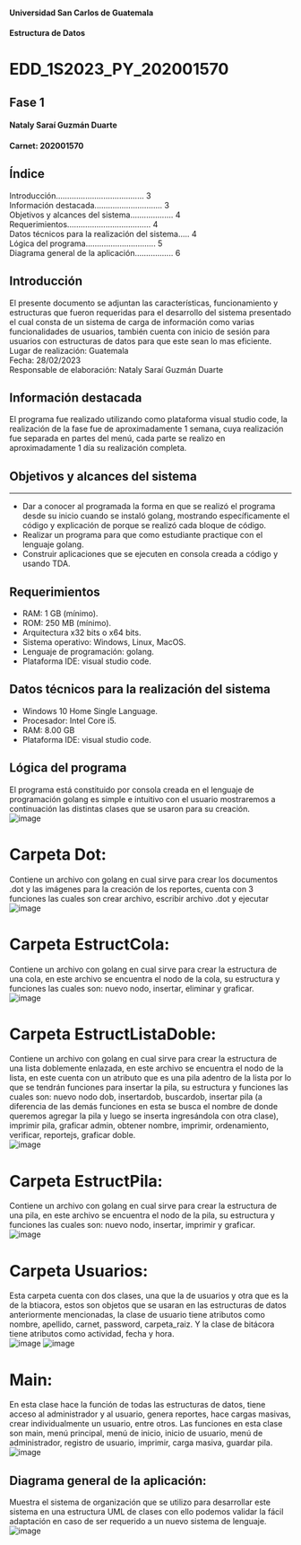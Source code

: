 #### Universidad San Carlos de Guatemala 
#### Estructura de Datos






# EDD_1S2023_PY_202001570
## Fase 1





#### Nataly Saraí Guzmán Duarte
#### Carnet: 202001570



## Índice 
Introducción.......................................	3  
Información destacada..............................	3  
Objetivos y alcances del sistema...................	4  
Requerimientos..................................... 4  
Datos técnicos para la realización del sistema.....	4  
Lógica del programa...............................	5  
Diagrama general de la aplicación.................	6

## Introducción
El presente documento se adjuntan las características, funcionamiento y estructuras que fueron requeridas para el desarrollo del sistema presentado el cual consta de un sistema de carga de información como varias funcionalidades de usuarios, también cuenta con inicio de sesión para usuarios con estructuras de datos para que este sean lo mas eficiente.  
Lugar de realización: Guatemala  
Fecha: 28/02/2023  
Responsable de elaboración: Nataly Saraí Guzmán Duarte


## Información destacada
El programa fue realizado utilizando como plataforma visual studio code, la realización de la fase fue de aproximadamente 1 semana, cuya realización fue separada en partes del menú, cada parte se realizo en aproximadamente 1 día su realización completa.



## Objetivos y alcances del sistema
------------------------------------
*	Dar a conocer al programada la forma en que se realizó el programa desde su inicio cuando se instaló golang, mostrando específicamente el código y explicación de porque se realizó cada bloque de código. 
*	 Realizar un programa para que como estudiante practique con el lenguaje golang. 
*	Construir aplicaciones que se ejecuten en consola creada a código y usando TDA.



## Requerimientos
*	RAM: 1 GB (mínimo). 
*	ROM: 250 MB (mínimo). 
*	Arquitectura x32 bits o x64 bits. 
*	Sistema operativo: Windows, Linux, MacOS. 
*	Lenguaje de programación: golang. 
*	Plataforma IDE: visual studio code.


## Datos técnicos para la realización del sistema
*	Windows 10 Home Single Language. 
*	Procesador: Intel Core i5. 
*	RAM: 8.00 GB 
*	Plataforma IDE: visual studio code.


## Lógica del programa
El programa está constituido por consola creada en el lenguaje de programación golang es simple e intuitivo con el usuario mostraremos a continuación las distintas clases que se usaron para su creación.  
![image](https://user-images.githubusercontent.com/82484670/222014956-53c422d5-edf1-44ea-a078-bf5450e74658.png)

# Carpeta Dot: 
Contiene un archivo con golang en cual sirve para crear los documentos .dot y las imágenes para la creación de los reportes, cuenta con 3 funciones las cuales son crear archivo, escribir archivo .dot y ejecutar  
![image](https://user-images.githubusercontent.com/82484670/222014992-febc6852-0ad9-42a6-9a0c-d4526ca2cc8f.png)

# Carpeta EstructCola: 
Contiene un archivo con golang en cual sirve para crear la estructura de una cola, en este archivo se encuentra el nodo de la cola, su estructura y funciones las cuales son: nuevo nodo, insertar, eliminar y graficar.  
![image](https://user-images.githubusercontent.com/82484670/222015017-a5e763a1-d851-4e90-b7a6-de94df6a8d77.png)

# Carpeta EstructListaDoble: 
Contiene un archivo con golang en cual sirve para crear la estructura de una lista doblemente enlazada, en este archivo se encuentra el nodo de la lista, en este cuenta con un atributo que es una pila adentro de la lista por lo que se tendrán funciones para insertar la pila, su estructura y funciones las cuales son: nuevo nodo dob, insertardob, buscardob, insertar pila (a diferencia de las demás funciones en esta se busca el nombre de donde queremos agregar la pila y luego se inserta ingresándola con otra clase), imprimir pila, graficar admin, obtener nombre, imprimir, ordenamiento, verificar, reportejs, graficar doble.  
![image](https://user-images.githubusercontent.com/82484670/222015054-b89221dd-1766-4f9e-838c-6f709cf8c317.png)

# Carpeta EstructPila: 
Contiene un archivo con golang en cual sirve para crear la estructura de una pila, en este archivo se encuentra el nodo de la pila, su estructura y funciones las cuales son: nuevo nodo, insertar, imprimir y graficar.   
![image](https://user-images.githubusercontent.com/82484670/222015198-7125ad0e-0691-4fbd-8348-f0a551e5abe5.png)



# Carpeta Usuarios: 
Esta carpeta cuenta con dos clases, una que la de usuarios y otra que es la de la btiacora, estos son objetos que se usaran en las estructuras de datos anteriormente mencionadas, la clase de usuario tiene atributos como nombre, apellido, carnet, password, carpeta_raiz. Y la clase de bitácora tiene atributos como actividad, fecha y hora.     
![image](https://user-images.githubusercontent.com/82484670/222015133-0249935e-2b3d-4986-a419-87b58be74a9e.png)
![image](https://user-images.githubusercontent.com/82484670/222015102-241d19cd-3c7e-4240-a71a-754d1cf7d18f.png)

# Main: 
En esta clase hace la función de todas las estructuras de datos, tiene acceso al administrador y al usuario, genera reportes, hace cargas masivas, crear individualmente un usuario, entre otros. Las funciones en esta clase son main, menú principal, menú de inicio, inicio de usuario, menú de administrador, registro de usuario, imprimir, carga masiva, guardar pila.  
![image](https://user-images.githubusercontent.com/82484670/222015242-85235db5-81ab-488d-9d63-c31c59323dde.png)



## Diagrama general de la aplicación:
Muestra el sistema de organización que se utilizo para desarrollar este sistema en una estructura UML de clases con ello podemos validar la fácil adaptación en caso de ser requerido a un nuevo sistema de lenguaje.
![image](https://user-images.githubusercontent.com/82484670/222013896-4b2495f7-83e4-4167-a565-73e920b72a3b.png)

